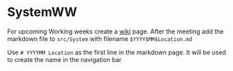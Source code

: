 # SystemWW

For upcoming Working weeks create a [wiki](https://github.com/Hirlam/SystemWW/wiki) page. After the meeting add the markdown file to `src/System`  with filename `$YYYY$MM$Location.md`

Use `# YYYYMM Location` as the first line in the markdown page. It will be used to create the name in the navigation bar


